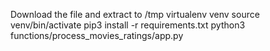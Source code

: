 Download the file and extract to /tmp
virtualenv venv
source venv/bin/activate
pip3 install -r requirements.txt
python3 functions/process_movies_ratings/app.py
